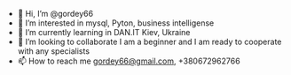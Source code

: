 - 👋 Hi, I’m @gordey66
- 👀 I’m interested in mysql, Pyton, business intelligense
- 🌱 I’m currently learning in DAN.IT Kiev, Ukraine
- 💞️ I’m looking to collaborate I am a beginner and I am ready to cooperate with any specialists
- 📫 How to reach me gordey66@gmail.com, +380672962766

<!---
gordey66/gordey66 is a ✨ special ✨ repository because its `README.md` (this file) appears on your GitHub profile.
You can click the Preview link to take a look at your changes.
--->
